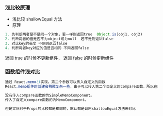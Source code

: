 ### 浅比较原理

- 浅比较 shallowEqual 方法
- 原理

```js
1. 先判断两者是不是同一个对象，若一样则返回true  Object.is(obj1, obj2)
2. 判断两者的值是否不为object或为null  若不是则返回false
3. 对比key的长度 不同则返回false
4. 判断两者key对应的值是否相同 不同返回false
```

返回 true 的时候不更新组件， 返回 false 的时候更新组件

### 函数组件浅对比

```css
通过 React.memo()实现。第二个参数可以传入自定义的函数
React.memo组件的创建会稍微复杂一些，由于可以传入第二个自定义的compare函数，所以在内部其实会被定义为2种类型的Fiber节点。

没有传入compare函数的为SimpleMemoComponent。
传入了自定义compare函数的为MemoComponent。

但是实际对于Props的比较都是相同的，默认都是调用shallowEqual方法来对比
```
